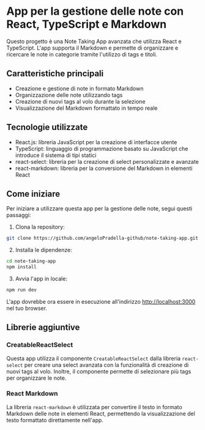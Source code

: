 # App per la gestione delle note con React, TypeScript e Markdown

Questo progetto è una Note Taking App avanzata che utilizza React e TypeScript. L'app supporta il Markdown e permette di organizzare e ricercare le note in categorie tramite l'utilizzo di tags e titoli.

## Caratteristiche principali

- Creazione e gestione di note in formato Markdown
- Organizzazione delle note utilizzando tags
- Creazione di nuovi tags al volo durante la selezione
- Visualizzazione del Markdown formattato in tempo reale

## Tecnologie utilizzate

- React.js: libreria JavaScript per la creazione di interfacce utente
- TypeScript: linguaggio di programmazione basato su JavaScript che introduce il sistema di tipi statici
- react-select: libreria per la creazione di select personalizzate e avanzate
- react-markdown: libreria per la conversione del Markdown in elementi React

## Come iniziare

Per iniziare a utilizzare questa app per la gestione delle note, segui questi passaggi:

1. Clona la repository:

```bash
git clone https://github.com/angeloPradella-github/note-taking-app.git
```

2. Installa le dipendenze:

```bash
cd note-taking-app
npm install
```

3. Avvia l'app in locale:

```bash
npm run dev
```

L'app dovrebbe ora essere in esecuzione all'indirizzo [http://localhost:3000](http://localhost:3000) nel tuo browser.

## Librerie aggiuntive

### CreatableReactSelect

Questa app utilizza il componente `CreatableReactSelect` dalla libreria `react-select` per creare una select avanzata con la funzionalità di creazione di nuovi tags al volo. Inoltre, il componente permette di selezionare più tags per organizzare le note.

### React Markdown

La libreria `react-markdown` è utilizzata per convertire il testo in formato Markdown delle note in elementi React, permettendo la visualizzazione del testo formattato direttamente nell'app.
